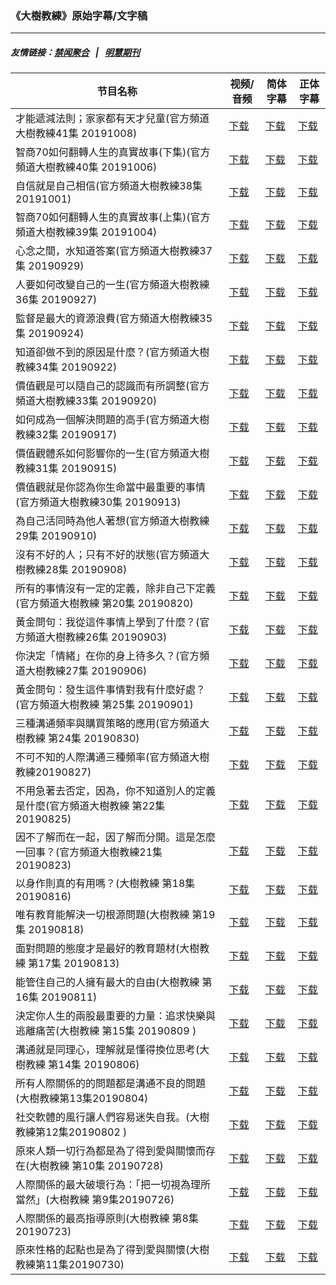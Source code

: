 ### 《大樹教練》原始字幕/文字稿
---
##### 友情链接：[禁闻聚合](https://github.com/gfw-breaker/banned-news) &nbsp;&nbsp;|&nbsp;&nbsp; [明慧期刊](https://github.com/gfw-breaker/mh-qikan) 
| 节目名称 | 视频/音频 | 简体字幕 | 正体字幕 |
|---|---|---|---|
| 才能遞減法則；家家都有天才兒童(官方頻道大樹教練41集 20191008) | [下载](https://y2mate.com/zh-cn/search/6NJNIMEnV7Y) | [下载](../channels/bigtree/_6NJNIMEnV7Y.srt?raw=true) | [下载](../channels/bigtree/_6NJNIMEnV7Y.tw.srt?raw=true) | 
| 智商70如何翻轉人生的真實故事(下集)(官方頻道大樹教練40集 20191006) | [下载](https://y2mate.com/zh-cn/search/19s-Bi_6-gg) | [下载](../channels/bigtree/_19s-Bi_6-gg.srt?raw=true) | [下载](../channels/bigtree/_19s-Bi_6-gg.tw.srt?raw=true) | 
| 自信就是自己相信(官方頻道大樹教練38集 20191001) | [下载](https://y2mate.com/zh-cn/search/sen5jCvobPM) | [下载](../channels/bigtree/_sen5jCvobPM.srt?raw=true) | [下载](../channels/bigtree/_sen5jCvobPM.tw.srt?raw=true) | 
| 智商70如何翻轉人生的真實故事(上集)(官方頻道大樹教練39集 20191004) | [下载](https://y2mate.com/zh-cn/search/CIo6pR1n6O8) | [下载](../channels/bigtree/_CIo6pR1n6O8.srt?raw=true) | [下载](../channels/bigtree/_CIo6pR1n6O8.tw.srt?raw=true) | 
| 心念之間，水知道答案(官方頻道大樹教練37集 20190929) | [下载](https://y2mate.com/zh-cn/search/7G8WNAguFDg) | [下载](../channels/bigtree/_7G8WNAguFDg.srt?raw=true) | [下载](../channels/bigtree/_7G8WNAguFDg.tw.srt?raw=true) | 
| 人要如何改變自己的一生(官方頻道大樹教練36集 20190927) | [下载](https://y2mate.com/zh-cn/search/P3CSZbbnr3E) | [下载](../channels/bigtree/_P3CSZbbnr3E.srt?raw=true) | [下载](../channels/bigtree/_P3CSZbbnr3E.tw.srt?raw=true) | 
| 監督是最大的資源浪費(官方頻道大樹教練35集 20190924) | [下载](https://y2mate.com/zh-cn/search/vygeTycxGOs) | [下载](../channels/bigtree/_vygeTycxGOs.srt?raw=true) | [下载](../channels/bigtree/_vygeTycxGOs.tw.srt?raw=true) | 
| 知道卻做不到的原因是什麼？(官方頻道大樹教練34集 20190922) | [下载](https://y2mate.com/zh-cn/search/89Ka8amQ6vM) | [下载](../channels/bigtree/_89Ka8amQ6vM.srt?raw=true) | [下载](../channels/bigtree/_89Ka8amQ6vM.tw.srt?raw=true) | 
| 價值觀是可以隨自己的認識而有所調整(官方頻道大樹教練33集 20190920) | [下载](https://y2mate.com/zh-cn/search/ABPtVZfatZ8) | [下载](../channels/bigtree/_ABPtVZfatZ8.srt?raw=true) | [下载](../channels/bigtree/_ABPtVZfatZ8.tw.srt?raw=true) | 
| 如何成為一個解決問題的高手(官方頻道大樹教練32集 20190917) | [下载](https://y2mate.com/zh-cn/search/c5-Z-jP8YHM) | [下载](../channels/bigtree/_c5-Z-jP8YHM.srt?raw=true) | [下载](../channels/bigtree/_c5-Z-jP8YHM.tw.srt?raw=true) | 
| 價值觀體系如何影響你的一生(官方頻道大樹教練31集 20190915) | [下载](https://y2mate.com/zh-cn/search/ZoYBTyABxPY) | [下载](../channels/bigtree/_ZoYBTyABxPY.srt?raw=true) | [下载](../channels/bigtree/_ZoYBTyABxPY.tw.srt?raw=true) | 
| 價值觀就是你認為你生命當中最重要的事情(官方頻道大樹教練30集 20190913) | [下载](https://y2mate.com/zh-cn/search/Uwzzpl0o4fE) | [下载](../channels/bigtree/_Uwzzpl0o4fE.srt?raw=true) | [下载](../channels/bigtree/_Uwzzpl0o4fE.tw.srt?raw=true) | 
| 為自己活同時為他人著想(官方頻道大樹教練29集 20190910) | [下载](https://y2mate.com/zh-cn/search/C_HOSHKS60o) | [下载](../channels/bigtree/_C_HOSHKS60o.srt?raw=true) | [下载](../channels/bigtree/_C_HOSHKS60o.tw.srt?raw=true) | 
| 沒有不好的人；只有不好的狀態(官方頻道大樹教練28集 20190908) | [下载](https://y2mate.com/zh-cn/search/1s2kjYKkYaU) | [下载](../channels/bigtree/_1s2kjYKkYaU.srt?raw=true) | [下载](../channels/bigtree/_1s2kjYKkYaU.tw.srt?raw=true) | 
| 所有的事情沒有一定的定義，除非自己下定義(官方頻道大樹教練 第20集 20190820) | [下载](https://y2mate.com/zh-cn/search/_oFJh_5YUDg) | [下载](../channels/bigtree/__oFJh_5YUDg.srt?raw=true) | [下载](../channels/bigtree/__oFJh_5YUDg.tw.srt?raw=true) | 
| 黃金問句：我從這件事情上學到了什麼？(官方頻道大樹教練26集 20190903) | [下载](https://y2mate.com/zh-cn/search/3Nvc3W6AKCs) | [下载](../channels/bigtree/_3Nvc3W6AKCs.srt?raw=true) | [下载](../channels/bigtree/_3Nvc3W6AKCs.tw.srt?raw=true) | 
| 你決定「情緒」在你的身上待多久？(官方頻道大樹教練27集 20190906) | [下载](https://y2mate.com/zh-cn/search/y3zTqdt5LnE) | [下载](../channels/bigtree/_y3zTqdt5LnE.srt?raw=true) | [下载](../channels/bigtree/_y3zTqdt5LnE.tw.srt?raw=true) | 
| 黃金問句：發生這件事情對我有什麼好處？(官方頻道大樹教練 第25集 20190901) | [下载](https://y2mate.com/zh-cn/search/ftAiwrdRXk8) | [下载](../channels/bigtree/_ftAiwrdRXk8.srt?raw=true) | [下载](../channels/bigtree/_ftAiwrdRXk8.tw.srt?raw=true) | 
| 三種溝通頻率與購買策略的應用(官方頻道大樹教練 第24集 20190830) | [下载](https://y2mate.com/zh-cn/search/ziM4Af3bLY0) | [下载](../channels/bigtree/_ziM4Af3bLY0.srt?raw=true) | [下载](../channels/bigtree/_ziM4Af3bLY0.tw.srt?raw=true) | 
| 不可不知的人際溝通三種頻率(官方頻道大樹教練20190827) | [下载](https://y2mate.com/zh-cn/search/axGGsHXhX5I) | [下载](../channels/bigtree/_axGGsHXhX5I.srt?raw=true) | [下载](../channels/bigtree/_axGGsHXhX5I.tw.srt?raw=true) | 
| 不用急著去否定，因為，你不知道別人的定義是什麼(官方頻道大樹教練 第22集 20190825) | [下载](https://y2mate.com/zh-cn/search/yOXn7OwxLms) | [下载](../channels/bigtree/_yOXn7OwxLms.srt?raw=true) | [下载](../channels/bigtree/_yOXn7OwxLms.tw.srt?raw=true) | 
| 因不了解而在一起，因了解而分開。這是怎麼一回事？(官方頻道大樹教練21集 20190823) | [下载](https://y2mate.com/zh-cn/search/DMaPaQNKAZQ) | [下载](../channels/bigtree/_DMaPaQNKAZQ.srt?raw=true) | [下载](../channels/bigtree/_DMaPaQNKAZQ.tw.srt?raw=true) | 
| 以身作則真的有用嗎？(大樹教練 第18集 20190816) | [下载](https://y2mate.com/zh-cn/search/k7bPFeeIwwA) | [下载](../channels/bigtree/_k7bPFeeIwwA.srt?raw=true) | [下载](../channels/bigtree/_k7bPFeeIwwA.tw.srt?raw=true) | 
| 唯有教育能解決一切根源問題(大樹教練 第19集 20190818) | [下载](https://y2mate.com/zh-cn/search/jmS9Cdk8WcA) | [下载](../channels/bigtree/_jmS9Cdk8WcA.srt?raw=true) | [下载](../channels/bigtree/_jmS9Cdk8WcA.tw.srt?raw=true) | 
| 面對問題的態度才是最好的教育題材(大樹教練 第17集 20190813) | [下载](https://y2mate.com/zh-cn/search/6bUvrn_8WL8) | [下载](../channels/bigtree/_6bUvrn_8WL8.srt?raw=true) | [下载](../channels/bigtree/_6bUvrn_8WL8.tw.srt?raw=true) | 
| 能管住自己的人擁有最大的自由(大樹教練 第16集 20190811) | [下载](https://y2mate.com/zh-cn/search/XnivzweK8aU) | [下载](../channels/bigtree/_XnivzweK8aU.srt?raw=true) | [下载](../channels/bigtree/_XnivzweK8aU.tw.srt?raw=true) | 
| 決定你人生的兩股最重要的力量：追求快樂與逃離痛苦(大樹教練 第15集 20190809 ) | [下载](https://y2mate.com/zh-cn/search/GX_vw7nUv3M) | [下载](../channels/bigtree/_GX_vw7nUv3M.srt?raw=true) | [下载](../channels/bigtree/_GX_vw7nUv3M.tw.srt?raw=true) | 
| 溝通就是同理心，理解就是懂得換位思考(大樹教練 第14集 20190806) | [下载](https://y2mate.com/zh-cn/search/_X9eVL59Kx0) | [下载](../channels/bigtree/__X9eVL59Kx0.srt?raw=true) | [下载](../channels/bigtree/__X9eVL59Kx0.tw.srt?raw=true) | 
| 所有人際關係的的問題都是溝通不良的問題(大樹教練第13集20190804) | [下载](https://y2mate.com/zh-cn/search/gSfYY9qYnt0) | [下载](../channels/bigtree/_gSfYY9qYnt0.srt?raw=true) | [下载](../channels/bigtree/_gSfYY9qYnt0.tw.srt?raw=true) | 
| 社交軟體的風行讓人們容易迷失自我。(大樹教練第12集20190802 ) | [下载](https://y2mate.com/zh-cn/search/Gqqet9bifTY) | [下载](../channels/bigtree/_Gqqet9bifTY.srt?raw=true) | [下载](../channels/bigtree/_Gqqet9bifTY.tw.srt?raw=true) | 
| 原來人類一切行為都是為了得到愛與關懷而存在(大樹教練 第10集 20190728) | [下载](https://y2mate.com/zh-cn/search/wtjKbpaQ85Q) | [下载](../channels/bigtree/_wtjKbpaQ85Q.srt?raw=true) | [下载](../channels/bigtree/_wtjKbpaQ85Q.tw.srt?raw=true) | 
| 人際關係的最大破壞行為：「把一切視為理所當然」(大樹教練 第9集20190726) | [下载](https://y2mate.com/zh-cn/search/0oUt0fY3bo4) | [下载](../channels/bigtree/_0oUt0fY3bo4.srt?raw=true) | [下载](../channels/bigtree/_0oUt0fY3bo4.tw.srt?raw=true) | 
| 人際關係的最高指導原則(大樹教練 第8集20190723) | [下载](https://y2mate.com/zh-cn/search/N5kkAQgpa3c) | [下载](../channels/bigtree/_N5kkAQgpa3c.srt?raw=true) | [下载](../channels/bigtree/_N5kkAQgpa3c.tw.srt?raw=true) | 
| 原來性格的起點也是為了得到愛與關懷(大樹教練第11集20190730) | [下载](https://y2mate.com/zh-cn/search/4h8uzo9Ifjg) | [下载](../channels/bigtree/_4h8uzo9Ifjg.srt?raw=true) | [下载](../channels/bigtree/_4h8uzo9Ifjg.tw.srt?raw=true) | 
